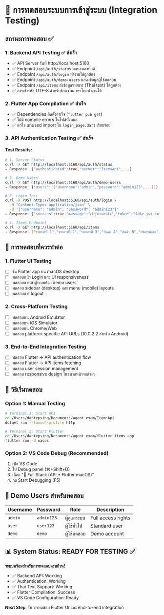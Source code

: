 # 🧪 การทดสอบระบบการเข้าสู่ระบบ (Integration Testing)

## สถานะการทดสอบ ✅

### 1. **Backend API Testing** ✅ สำเร็จ
- ✅ API Server รันที่ http://localhost:5160
- ✅ Endpoint `/api/auth/status` ตอบสนองปกติ
- ✅ Endpoint `/api/auth/login` ทำงานได้ถูกต้อง
- ✅ Endpoint `/api/auth/demo-users` แสดงข้อมูลผู้ใช้ทดสอบ
- ✅ Endpoint `/api/items` ส่งข้อมูลรายการ (Thai text) ได้ถูกต้อง
- ✅ การเข้ารหัส UTF-8 สำหรับข้อความภาษาไทยทำงานได้

### 2. **Flutter App Compilation** ✅ สำเร็จ
- ✅ Dependencies ติดตั้งสำเร็จ (`flutter pub get`)
- ✅ ไม่มี compile errors ในไฟล์ทั้งหมด
- ✅ แก้ไข unused import ใน `login_page.dart` เรียบร้อย

### 3. **API Authentication Testing** ✅ สำเร็จ

#### Test Results:
```bash
# 1. Server Status
curl -X GET http://localhost:5160/api/auth/status
→ Response: {"authenticated":true,"server":"ItemsApi",...}

# 2. Demo Users
curl -X GET http://localhost:5160/api/auth/demo-users
→ Response: {"users":[{"username":"admin","password":"admin123",...}]}

# 3. Login Test
curl -X POST http://localhost:5160/api/auth/login \
  -H "Content-Type: application/json" \
  -d '{"username": "admin", "password": "admin123"}'
→ Response: {"success":true,"message":"เข้าสู่ระบบสำเร็จ","token":"fake-jwt-token-admin-..."}

# 4. Items Endpoint
curl -X GET http://localhost:5160/api/items
→ Response: ["รายการที่ 1","รายการที่ 2","รายการที่ 3","สินค้า A","สินค้า B","บริการพิเศษ"]
```

## 🎯 การทดสอบที่ควรทำต่อ

### 1. **Flutter UI Testing** 
- [ ] รัน Flutter app บน macOS desktop
- [ ] ทดสอบหน้า Login และ UI responsiveness
- [ ] ทดสอบการเข้าสู่ระบบด้วย demo users
- [ ] ทดสอบ sidebar (desktop) และ menu (mobile) layouts
- [ ] ทดสอบการ logout

### 2. **Cross-Platform Testing**
- [ ] ทดสอบบน Android Emulator
- [ ] ทดสอบบน iOS Simulator  
- [ ] ทดสอบบน Chrome/Web
- [ ] ทดสอบ platform-specific API URLs (10.0.2.2 สำหรับ Android)

### 3. **End-to-End Integration Testing**
- [ ] ทดสอบ Flutter → API authentication flow
- [ ] ทดสอบ Flutter → API items fetching
- [ ] ทดสอบ user session management
- [ ] ทดสอบ responsive design ในขนาดหน้าจอต่างๆ

## 🚀 วิธีเริ่มทดสอบ

### Option 1: Manual Testing
```bash
# Terminal 1: Start API
cd /Users/dantepsing/Documents/agent_exam/ItemsApi
dotnet run --launch-profile http

# Terminal 2: Start Flutter
cd /Users/dantepsing/Documents/agent_exam/flutter_items_app  
flutter run -d macos
```

### Option 2: VS Code Debug (Recommended)
1. เปิด VS Code
2. ไป Debug panel (⌘+Shift+D)
3. เลือก "🔄 Full Stack (API + Flutter macOS)"
4. กด Start Debugging (F5)

## 🔧 Demo Users สำหรับทดสอบ

| Username | Password | Role | Description |
|----------|----------|------|-------------|
| `admin` | `admin123` | ผู้ดูแลระบบ | Full access rights |
| `user` | `user123` | ผู้ใช้ทั่วไป | Standard user |
| `demo` | `demo` | ผู้ใช้ทดสอบ | Demo account |

## 📊 System Status: **READY FOR TESTING** ✅

**ระบบพร้อมสำหรับการทดสอบครบถ้วน!**
- ✅ Backend API: Working
- ✅ Authentication: Working  
- ✅ Thai Text Support: Working
- ✅ Flutter Compilation: Success
- ✅ VS Code Configuration: Ready

**Next Step**: รันการทดสอบ Flutter UI และ end-to-end integration
